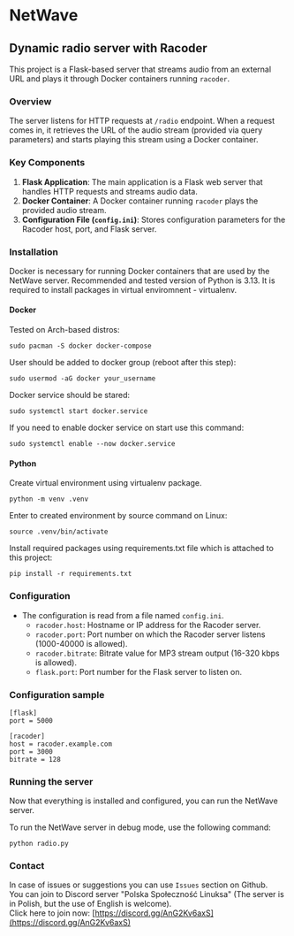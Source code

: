 # NetWave
## Dynamic radio server with Racoder

This project is a Flask-based server that streams audio from an external URL and plays it through Docker containers running `racoder`.

### Overview
The server listens for HTTP requests at `/radio` endpoint. When a request comes in, it retrieves the URL of the audio stream (provided via query parameters) and starts playing this stream using a Docker container.

### Key Components
1. **Flask Application**: The main application is a Flask web server that handles HTTP requests and streams audio data.
2. **Docker Container**: A Docker container running `racoder` plays the provided audio stream.
3. **Configuration File (`config.ini`)**: Stores configuration parameters for the Racoder host, port, and Flask server.

### Installation
Docker is necessary for running Docker containers that are used by the NetWave server. Recommended and tested version of Python is 3.13. It is required to install packages in virtual enviromnent - virtualenv.

#### Docker
Tested on Arch-based distros:
```
sudo pacman -S docker docker-compose
```

User should be added to docker group (reboot after this step):
```
sudo usermod -aG docker your_username
```

Docker service should be stared:
```
sudo systemctl start docker.service
```

If you need to enable docker service on start use this command:
```
sudo systemctl enable --now docker.service
```

#### Python
Create virtual environment using virtualenv package.
```
python -m venv .venv
```

Enter to created environment by source command on Linux:
```
source .venv/bin/activate
```

Install required packages using requirements.txt file which is attached to this project:
```
pip install -r requirements.txt
```

### Configuration
- The configuration is read from a file named `config.ini`.
  - `racoder.host`: Hostname or IP address for the Racoder server.
  - `racoder.port`: Port number on which the Racoder server listens (1000-40000 is allowed).
  - `racoder.bitrate`: Bitrate value for MP3 stream output (16-320 kbps is allowed).
  - `flask.port`: Port number for the Flask server to listen on.

### Configuration sample
```
[flask]
port = 5000

[racoder]
host = racoder.example.com
port = 3000
bitrate = 128
```

### Running the server
Now that everything is installed and configured, you can run the NetWave server.

To run the NetWave server in debug mode, use the following command:

```
python radio.py
```

### Contact
In case of issues or suggestions you can use `Issues` section on Github.<br/>
You can join to Discord server "Polska Społeczność Linuksa" (The server is in Polish, but the use of English is welcome).<br/>
Click here to join now: [https://discord.gg/AnG2Kv6axS](https://discord.gg/AnG2Kv6axS)